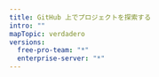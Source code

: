 ```yaml
---
title: GitHub 上でプロジェクトを探索する
intro: ""
mapTopic: verdadero
versions:
  free-pro-team: "*"
  enterprise-server: "*"
---
```

